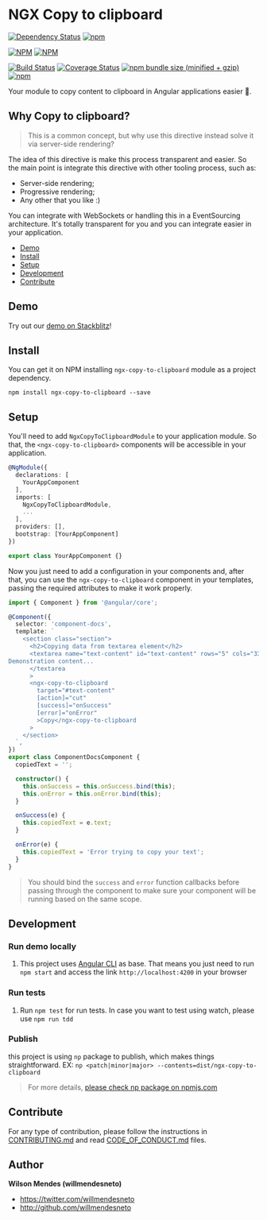 # NGX Copy to clipboard

[![Dependency Status](https://david-dm.org/willmendesneto/ngx-copy-to-clipboard.svg)](https://david-dm.org/willmendesneto/ngx-copy-to-clipboard)
[![npm](https://img.shields.io/badge/stackblitz-online-orange.svg)](https://stackblitz.com/edit/ngx-copy-to-clipboard-sample)

[![NPM](https://nodei.co/npm/ngx-copy-to-clipboard.png?downloads=true&downloadRank=true&stars=true)](https://npmjs.org/ngx-copy-to-clipboard)
[![NPM](https://nodei.co/npm-dl/ngx-copy-to-clipboard.png?height=3&months=3)](https://npmjs.org/ngx-copy-to-clipboard)

[![Build Status](https://circleci.com/gh/willmendesneto/ngx-copy-to-clipboard.svg?style=shield)](https://circleci.com/gh/willmendesneto/ngx-copy-to-clipboard)
[![Coverage Status](https://coveralls.io/repos/willmendesneto/ngx-copy-to-clipboard/badge.svg?branch=master)](https://coveralls.io/r/willmendesneto/ngx-copy-to-clipboard?branch=master)
[![npm bundle size (minified + gzip)](https://img.shields.io/bundlephobia/minzip/ngx-copy-to-clipboard.svg)](https://bundlephobia.com/result?p=ngx-copy-to-clipboard)
[![npm](https://img.shields.io/npm/l/express.svg?maxAge=2592000)](/LICENSE)

Your module to copy content to clipboard in Angular applications easier 🎯.

## Why Copy to clipboard?

> This is a common concept, but why use this directive instead solve it via server-side rendering?

The idea of this directive is make this process transparent and easier. So the main point is integrate this directive with other tooling process, such as:

- Server-side rendering;
- Progressive rendering;
- Any other that you like :)

You can integrate with WebSockets or handling this in a EventSourcing architecture. It's totally transparent for you and you can integrate easier in your application.

- [Demo](#demo)
- [Install](#install)
- [Setup](#setup)
- [Development](#development)
- [Contribute](#contribute)

## Demo

Try out our [demo on Stackblitz](https://ngx-copy-to-clipboard-sample.stackblitz.io)!

## Install

You can get it on NPM installing `ngx-copy-to-clipboard` module as a project dependency.

```shell
npm install ngx-copy-to-clipboard --save
```

## Setup

You'll need to add `NgxCopyToClipboardModule` to your application module. So that, the `<ngx-copy-to-clipboard>` components will be accessible in your application.

```typescript
@NgModule({
  declarations: [
    YourAppComponent
  ],
  imports: [
    NgxCopyToClipboardModule,
    ...
  ],
  providers: [],
  bootstrap: [YourAppComponent]
})

export class YourAppComponent {}

```

Now you just need to add a configuration in your components and, after that, you can use the `ngx-copy-to-clipboard` component in your templates, passing the required attributes to make it work properly.

```typescript
import { Component } from '@angular/core';

@Component({
  selector: 'component-docs',
  template: `
    <section class="section">
      <h2>Copying data from textarea element</h2>
      <textarea name="text-content" id="text-content" rows="5" cols="33">
Demonstration content...
      </textarea
      >
      <ngx-copy-to-clipboard
        target="#text-content"
        [action]="cut"
        [success]="onSuccess"
        [error]="onError"
        >Copy</ngx-copy-to-clipboard
      >
    </section>
  `,
})
export class ComponentDocsComponent {
  copiedText = '';

  constructor() {
    this.onSuccess = this.onSuccess.bind(this);
    this.onError = this.onError.bind(this);
  }

  onSuccess(e) {
    this.copiedText = e.text;
  }

  onError(e) {
    this.copiedText = 'Error trying to copy your text';
  }
}
```

> You should bind the `success` and `error` function callbacks before passing through the component to make sure your component will be running based on the same scope.

## Development

### Run demo locally

1. This project uses [Angular CLI](https://cli.angular.io/) as base. That means you just need to run `npm start` and access the link `http://localhost:4200` in your browser

### Run tests

1. Run `npm test` for run tests. In case you want to test using watch, please use `npm run tdd`

### Publish

this project is using `np` package to publish, which makes things straightforward. EX: `np <patch|minor|major> --contents=dist/ngx-copy-to-clipboard`

> For more details, [please check np package on npmjs.com](https://www.npmjs.com/package/np)

## Contribute

For any type of contribution, please follow the instructions in [CONTRIBUTING.md](https://github.com/willmendesneto/ngx-copy-to-clipboard/blob/master/CONTRIBUTING.md) and read [CODE_OF_CONDUCT.md](https://github.com/willmendesneto/ngx-copy-to-clipboard/blob/master/CODE_OF_CONDUCT.md) files.

## Author

**Wilson Mendes (willmendesneto)**

- <https://twitter.com/willmendesneto>
- <http://github.com/willmendesneto>
